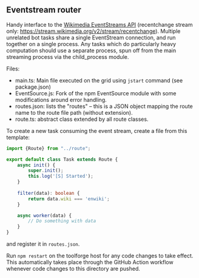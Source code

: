 ## Eventstream router

Handy interface to the [Wikimedia EventStreams API](https://wikitech.wikimedia.org/wiki/Event_Platform/EventStreams) (recentchange stream only: https://stream.wikimedia.org/v2/stream/recentchange). Multiple unrelated bot tasks share a single EventStream connection, and run together on a single process. Any tasks which do particularly heavy computation should use a separate process, spun off from the main streaming process via the child_process module. 

Files:

- main.ts: Main file executed on the grid using `jstart` command (see package.json)
- EventSource.js: Fork of the npm EventSource module with some modifications around error handling.
- routes.json: lists the "routes" – this is a JSON object mapping the route name to the route file path (without extension). 
- route.ts: abstract class extended by all route classes.

To create a new task consuming the event stream, create a file from this template:
```ts
import {Route} from "../route";

export default class Task extends Route {
	async init() {
		super.init();
		this.log('[S] Started');
	}
	
	filter(data): boolean {
		return data.wiki === 'enwiki';
	}

	async worker(data) {
		// Do something with data
	}
}
```

and register it in `routes.json`.

Run `npm restart` on the toolforge host for any code changes to take effect. This automatically takes place through the GitHub Action workflow whenever code changes to this directory are pushed.